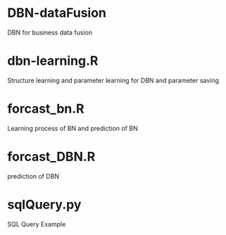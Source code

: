 # DBN-dataFusion
DBN for business data fusion
# dbn-learning.R
Structure learning and parameter learning for DBN and parameter saving
# forcast_bn.R
Learning process of BN and prediction of BN
# forcast_DBN.R
prediction of DBN
# sqlQuery.py
SQL Query Example
